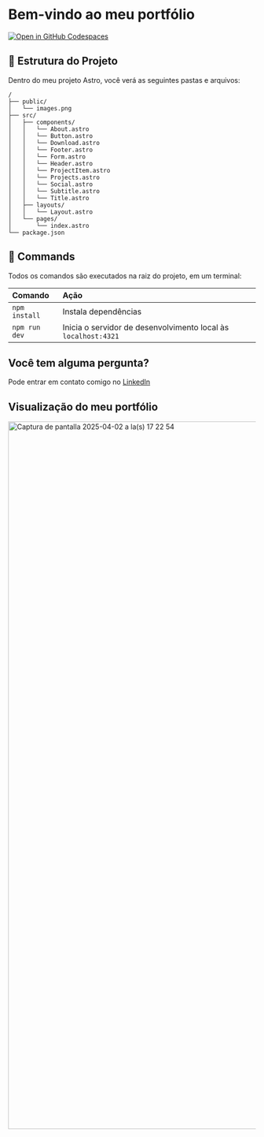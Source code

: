 # Bem-vindo ao meu portfólio

[![Open in GitHub Codespaces](https://github.com/codespaces/badge.svg)](https://github.com/ludmiviale/Portfolio/tree/main)

## 🚀 Estrutura do Projeto

Dentro do meu projeto Astro, você verá as seguintes pastas e arquivos:

```text
/
├── public/
│   └── images.png
├── src/
│   ├── components/
│   │   └── About.astro
│   │   └── Button.astro
│   │   └── Download.astro
│   │   └── Footer.astro
│   │   └── Form.astro
│   │   └── Header.astro
│   │   └── ProjectItem.astro
│   │   └── Projects.astro
│   │   └── Social.astro
│   │   └── Subtitle.astro
│   │   └── Title.astro
│   ├── layouts/
│   │   └── Layout.astro
│   └── pages/
│       └── index.astro
└── package.json
```

## 🧞 Commands

Todos os comandos são executados na raiz do projeto, em um terminal:

| Comando       | Ação                                                           |
| :------------ | :------------------------------------------------------------- |
| `npm install` | Instala dependências                                           |
| `npm run dev` | Inicia o servidor de desenvolvimento local às `localhost:4321` |

## Você tem alguma pergunta?

Pode entrar em contato comigo no [LinkedIn](https://www.linkedin.com/in/ludmila-grisel-viale/)

## Visualização do meu portfólio 

<img width="1436" alt="Captura de pantalla 2025-04-02 a la(s) 17 22 54" src="https://github.com/user-attachments/assets/6cdfc9bb-44d0-487e-aae2-10fd3304bbcf" />



